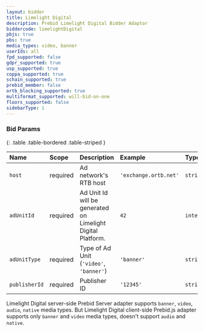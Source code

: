 ```yaml
---
layout: bidder
title: Limelight Digital
description: Prebid Limelight Digital Bidder Adaptor
biddercode: limelightDigital
pbjs: true
pbs: true
media_types: video, banner
userIds: all
fpd_supported: false
gdpr_supported: true
usp_supported: true
coppa_supported: true
schain_supported: true
prebid_member: false
ortb_blocking_supported: true
multiformat_supported: will-bid-on-one
floors_supported: false
sidebarType: 1
---
```


### Bid Params

{: .table .table-bordered .table-striped }

| Name          | Scope    | Description                                                 | Example               | Type      |
|:--------------|:---------|:------------------------------------------------------------|:----------------------|:----------|
| `host`        | required | Ad network's RTB host                                       | `'exchange.ortb.net'` | `string`  |
| `adUnitId`    | required | Ad Unit Id will be generated on Limelight Digital Platform. | `42`                  | `integer` |
| `adUnitType`  | required | Type of Ad Unit (`'video'`, `'banner'`)                     | `'banner'`            | `string`  |
| `publisherId` | required | Publisher ID                                                | `'12345'`             | `string`  |

Limelight Digital server-side Prebid Server adapter supports `banner`, `video`, `audio`, `native` media types. But Limelight Digital client-side Prebid.js adapter supports only `banner` and `video` media types, doesn't support `audio` and `native`.

